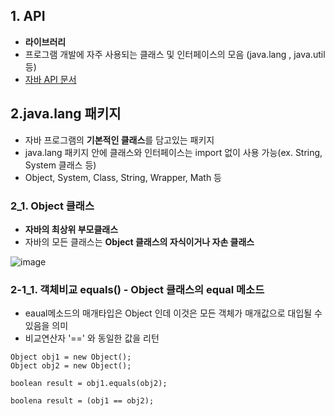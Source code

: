 ## 1. API
+ **라이브러리**
+ 프로그램 개발에 자주 사용되는 클래스 및 인터페이스의 모음 (java.lang , java.util 등)
+ [자바 API 문서](https://docs.oracle.com/en/java/javase/index.html)

## 2.java.lang 패키지
+ 자바 프로그램의 **기본적인 클래스**를 담고있는 패키지
+ java.lang 패키지 안에 클래스와 인터페이스는 import 없이 사용 가능(ex. String, System 클래스 등)
+ Object, System, Class, String, Wrapper, Math 등

### 2_1. Object 클래스
+ **자바의 최상위 부모클래스**
+ 자바의 모든 클래스는 **Object 클래스의 자식이거나 자손 클래스**

![image](https://github.com/jjhh1234/Buil_Study/assets/105401500/27ac43ab-5472-468c-9d1a-8f6a5c4b6dec)

### 2-1_1. 객체비교 equals() - Object 클래스의 equal 메소드
+ eaual메소드의 매개타입은 Object 인데 이것은 모든 객체가 매개값으로 대입될 수 있음을 의미
+ 비교연산자 '==' 와 동일한 값을 리턴

```
Object obj1 = new Object();
Object obj2 = new Object();

boolean result = obj1.equals(obj2);

boolena result = (obj1 == obj2);

```
